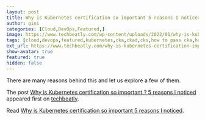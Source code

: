 ```yaml
---
layout: post
title: Why is Kubernetes certification so important 5 reasons I noticed
author: gini
categories: [Cloud,DevOps,Featured,]
image: https://www.techbeatly.com/wp-content/uploads/2022/01/why-is-kubernetes-certification-important-2-1024x576.png
tags: [cloud,devops,featured,kubernetes,cka,ckad,cks,how to pass cka,how to pass ckad exam,how to pass cks,kcna,kubernetes,kubernetes certification,]
ext_url: https://www.techbeatly.com/why-is-kubernetes-certification-important/
show-avatar: true
featured: true
hidden: false
---
```


<p>There are many reasons behind this and let us explore a few of them.</p>
<p>The post <a href="https://www.techbeatly.com/why-is-kubernetes-certification-important/" rel="nofollow">Why is Kubernetes certification so important ? 5 reasons I noticed</a> appeared first on <a href="https://www.techbeatly.com" rel="nofollow">techbeatly</a>.</p>

Read [Why is Kubernetes certification so important 5 reasons I noticed](https://www.techbeatly.com/why-is-kubernetes-certification-important/).
